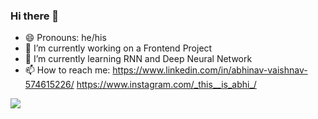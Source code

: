   ### Hi there 👋


- 😄 Pronouns: he/his
- 🔭 I’m currently working on a Frontend Project
- 🌱 I’m currently learning RNN and Deep Neural Network
- 📫 How to reach me:
  https://www.linkedin.com/in/abhinav-vaishnav-574615226/
  https://www.instagram.com/_this__is_abhi_/



![](https://leetcard.jacoblin.cool/001Capt?ext=heatmap)
